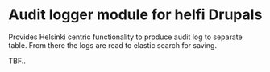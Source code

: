 # Audit logger module for helfi Drupals

Provides Helsinki centric functionality to produce audit log to separate table. From there the logs are read to elastic search for saving.

TBF..
